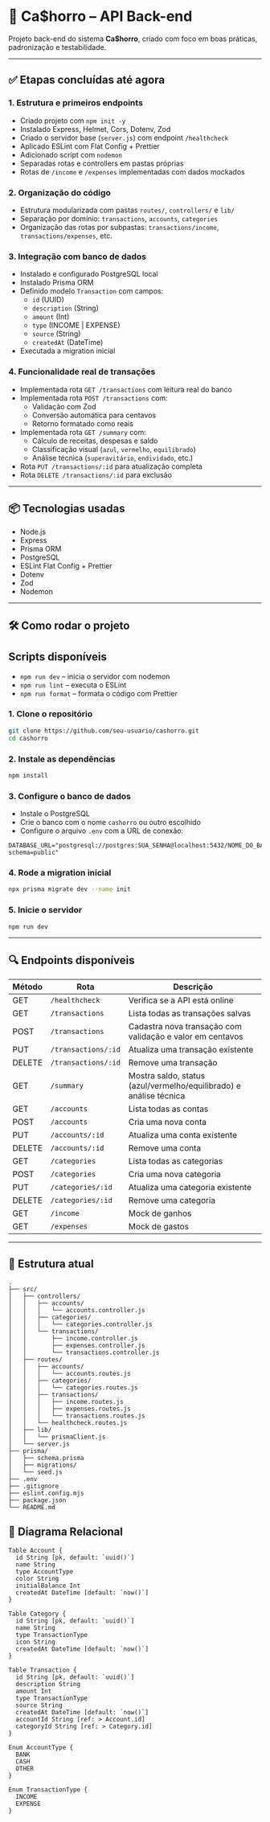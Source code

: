 # 💸 Ca$horro – API Back-end

Projeto back-end do sistema **Ca$horro**, criado com foco em boas práticas, padronização e testabilidade.

---

## ✅ Etapas concluídas até agora

### 1. Estrutura e primeiros endpoints

- Criado projeto com `npm init -y`
- Instalado Express, Helmet, Cors, Dotenv, Zod
- Criado o servidor base (`server.js`) com endpoint `/healthcheck`
- Aplicado ESLint com Flat Config + Prettier
- Adicionado script com `nodemon`
- Separadas rotas e controllers em pastas próprias
- Rotas de `/income` e `/expenses` implementadas com dados mockados

### 2. Organização do código

- Estrutura modularizada com pastas `routes/`, `controllers/` e `lib/`
- Separação por domínio: `transactions`, `accounts`, `categories`
- Organização das rotas por subpastas: `transactions/income`, `transactions/expenses`, etc.

### 3. Integração com banco de dados

- Instalado e configurado PostgreSQL local
- Instalado Prisma ORM
- Definido modelo `Transaction` com campos:
  - `id` (UUID)
  - `description` (String)
  - `amount` (Int)
  - `type` (INCOME | EXPENSE)
  - `source` (String)
  - `createdAt` (DateTime)
- Executada a migration inicial

### 4. Funcionalidade real de transações

- Implementada rota `GET /transactions` com leitura real do banco
- Implementada rota `POST /transactions` com:
  - Validação com Zod
  - Conversão automática para centavos
  - Retorno formatado como reais
- Implementada rota `GET /summary` com:
  - Cálculo de receitas, despesas e saldo
  - Classificação visual (`azul`, `vermelho`, `equilibrado`)
  - Análise técnica (`superavitário`, `endividado`, etc.)
- Rota `PUT /transactions/:id` para atualização completa
- Rota `DELETE /transactions/:id` para exclusão
---

## 📦 Tecnologias usadas

- Node.js
- Express
- Prisma ORM
- PostgreSQL
- ESLint Flat Config + Prettier
- Dotenv
- Zod
- Nodemon

---

## 🛠️ Como rodar o projeto

## Scripts disponíveis

- `npm run dev` – inicia o servidor com nodemon
- `npm run lint` – executa o ESLint
- `npm run format` – formata o código com Prettier

### 1. Clone o repositório

```bash
git clone https://github.com/seu-usuario/cashorro.git
cd cashorro
```

### 2. Instale as dependências

```bash
npm install
```

### 3. Configure o banco de dados

- Instale o PostgreSQL
- Crie o banco com o nome `cashorro` ou outro escolhido
- Configure o arquivo `.env` com a URL de conexão:

```env
DATABASE_URL="postgresql://postgres:SUA_SENHA@localhost:5432/NOME_DO_BANCO?schema=public"
```

### 4. Rode a migration inicial

```bash
npx prisma migrate dev --name init
```

### 5. Inicie o servidor

```bash
npm run dev
```

---

## 🔍 Endpoints disponíveis

| Método | Rota               | Descrição                                                                 |
|--------|--------------------|---------------------------------------------------------------------------|
| GET    | `/healthcheck`     | Verifica se a API está online                                             |
| GET    | `/transactions`    | Lista todas as transações salvas                                          |
| POST   | `/transactions`    | Cadastra nova transação com validação e valor em centavos                 |
| PUT    | `/transactions/:id`| Atualiza uma transação existente                                          |
| DELETE | `/transactions/:id`| Remove uma transação                                                      |
| GET    | `/summary`         | Mostra saldo, status (azul/vermelho/equilibrado) e análise técnica        |
| GET    | `/accounts`        | Lista todas as contas                                                     |
| POST   | `/accounts`        | Cria uma nova conta                                                       |
| PUT    | `/accounts/:id`    | Atualiza uma conta existente                                              |
| DELETE | `/accounts/:id`    | Remove uma conta                                                          |
| GET    | `/categories`      | Lista todas as categorias                                                 |
| POST   | `/categories`      | Cria uma nova categoria                                                   |
| PUT    | `/categories/:id`  | Atualiza uma categoria existente                                          |
| DELETE | `/categories/:id`  | Remove uma categoria                                                      |
| GET    | `/income`          | Mock de ganhos                                                            |
| GET    | `/expenses`        | Mock de gastos                                                            |

---

## 📂 Estrutura atual

```
.
├── src/
│   ├── controllers/
│   │   ├── accounts/
│   │   │   └── accounts.controller.js
│   │   ├── categories/
│   │   │   └── categories.controller.js
│   │   └── transactions/
│   │       ├── income.controller.js
│   │       ├── expenses.controller.js
│   │       └── transactions.controller.js
│   ├── routes/
│   │   ├── accounts/
│   │   │   └── accounts.routes.js
│   │   ├── categories/
│   │   │   └── categories.routes.js
│   │   ├── transactions/
│   │   │   ├── income.routes.js
│   │   │   ├── expenses.routes.js
│   │   │   └── transactions.routes.js
│   │   └── healthcheck.routes.js
│   ├── lib/
│   │   └── prismaClient.js
│   └── server.js
├── prisma/
│   ├── schema.prisma
│   ├── migrations/
│   └── seed.js
├── .env
├── .gitignore
├── eslint.config.mjs
├── package.json
└── README.md
```

## 🧩 Diagrama Relacional

```dbml
Table Account {
  id String [pk, default: `uuid()`]
  name String
  type AccountType
  color String
  initialBalance Int
  createdAt DateTime [default: `now()`]
}

Table Category {
  id String [pk, default: `uuid()`]
  name String
  type TransactionType
  icon String
  createdAt DateTime [default: `now()`]
}

Table Transaction {
  id String [pk, default: `uuid()`]
  description String
  amount Int
  type TransactionType
  source String
  createdAt DateTime [default: `now()`]
  accountId String [ref: > Account.id]
  categoryId String [ref: > Category.id]
}

Enum AccountType {
  BANK
  CASH
  OTHER
}

Enum TransactionType {
  INCOME
  EXPENSE
}
```
